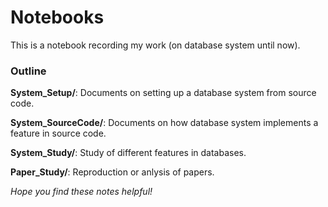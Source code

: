 # Notebooks

This is a notebook recording my work (on database system until now). 

### Outline

**System_Setup/**: Documents on setting up a database system from source code.

**System_SourceCode/**: Documents on how database system implements a feature in source code.

**System_Study/**: Study of different features in databases.

**Paper_Study/**: Reproduction or anlysis of papers.



*Hope you find these notes helpful!*

